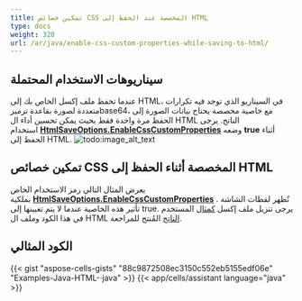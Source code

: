 ```yaml
---
title: تمكين خصائص CSS المخصصة عند الحفظ إلى HTML
type: docs
weight: 320
url: /ar/java/enable-css-custom-properties-while-saving-to-html/
---
```


## **سيناريوهات الاستخدام المحتملة**

عندما تحفظ ملف إكسل الخاص بك إلى HTML، في السيناريو الذي توجد فيه تكرارات متعددة لصورة بقاعدة ترميزbase64، مع خاصية مخصصة يحتاج بيانات الصورة إلى الحفظ مرة واحدة فقط بحيث يمكن تحسين أداء ال HTML الناتج. يرجى استخدام [**HtmlSaveOptions.EnableCssCustomProperties**](https://reference.aspose.com/cells/java/com.aspose.cells/htmlsaveoptions/properties/#EnableCssCustomProperties) وضعه **true** أثناء الحفظ إلى HTML.
![todo:image_alt_text](enable-css-custom-properties-while-saving-to-html-1.jpg) 


## **تمكين خصائص CSS المخصصة أثناء الحفظ إلى HTML**

يعرض المثال التالي رمز الاستخدام الخاص بملكية [**HtmlSaveOptions.EnableCssCustomProperties**](https://reference.aspose.com/cells/java/com.aspose.cells/htmlsaveoptions/properties/#EnableCssCustompPoperties) . تُظهر لقطات الشاشة تأثير هذه الخاصية عندما لا يتم تعيينها إلى true. يرجى تنزيل ملف إكسل [كمثال](50528260.xlsx) المستخدم في هذا الكود وملف ال HTML [الناتج](50528261.zip) المُنتج للمراجعة.



## **الكود المثالي**

{{< gist "aspose-cells-gists" "88c9872508ec3150c552eb5155edf06e" "Examples-Java-HTML-·java" >}}
{{< app/cells/assistant language="java" >}}
